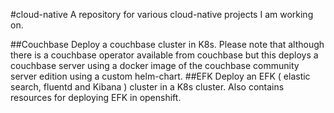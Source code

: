 #cloud-native
   A repository for various cloud-native projects I am working on.
   
   
   ##Couchbase
      Deploy a couchbase cluster in K8s. Please note that although there is a couchbase operator available from couchbase but this
      deploys a couchbase server using a docker image of the couchbase  community server edition using a custom helm-chart.
   ##EFK
      Deploy an EFK ( elastic search, fluentd and Kibana ) cluster in a K8s cluster. 
      Also contains resources for deploying EFK in openshift. 
   
